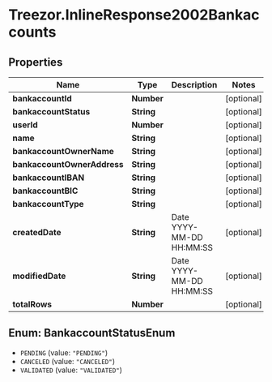 # Treezor.InlineResponse2002Bankaccounts

## Properties
Name | Type | Description | Notes
------------ | ------------- | ------------- | -------------
**bankaccountId** | **Number** |  | [optional] 
**bankaccountStatus** | **String** |  | [optional] 
**userId** | **Number** |  | [optional] 
**name** | **String** |  | [optional] 
**bankaccountOwnerName** | **String** |  | [optional] 
**bankaccountOwnerAddress** | **String** |  | [optional] 
**bankaccountIBAN** | **String** |  | [optional] 
**bankaccountBIC** | **String** |  | [optional] 
**bankaccountType** | **String** |  | [optional] 
**createdDate** | **String** | Date YYYY-MM-DD HH:MM:SS | [optional] 
**modifiedDate** | **String** | Date YYYY-MM-DD HH:MM:SS | [optional] 
**totalRows** | **Number** |  | [optional] 

<a name="BankaccountStatusEnum"></a>
## Enum: BankaccountStatusEnum

* `PENDING` (value: `"PENDING"`)
* `CANCELED` (value: `"CANCELED"`)
* `VALIDATED` (value: `"VALIDATED"`)

